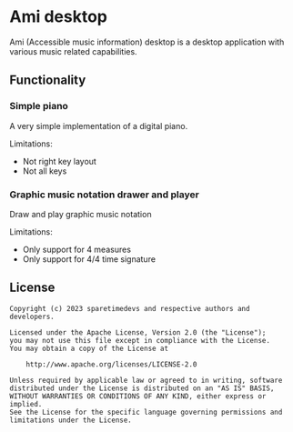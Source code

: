 # Ami desktop

Ami (Accessible music information) desktop is a desktop application with various music related capabilities.

## Functionality

### Simple piano

A very simple implementation of a digital piano.

Limitations:

- Not right key layout
- Not all keys

### Graphic music notation drawer and player

Draw and play graphic music notation

Limitations:

- Only support for 4 measures
- Only support for 4/4 time signature

## License

    Copyright (c) 2023 sparetimedevs and respective authors and developers.
   
    Licensed under the Apache License, Version 2.0 (the "License");
    you may not use this file except in compliance with the License.
    You may obtain a copy of the License at
   
        http://www.apache.org/licenses/LICENSE-2.0
   
    Unless required by applicable law or agreed to in writing, software
    distributed under the License is distributed on an "AS IS" BASIS,
    WITHOUT WARRANTIES OR CONDITIONS OF ANY KIND, either express or implied.
    See the License for the specific language governing permissions and
    limitations under the License.

